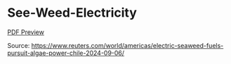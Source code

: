 # See-Weed-Electricity
   
   [PDF Preview](Files/SeaWeed_Electricity_ViZ.pdf)

Source: https://www.reuters.com/world/americas/electric-seaweed-fuels-pursuit-algae-power-chile-2024-09-06/ 
   
